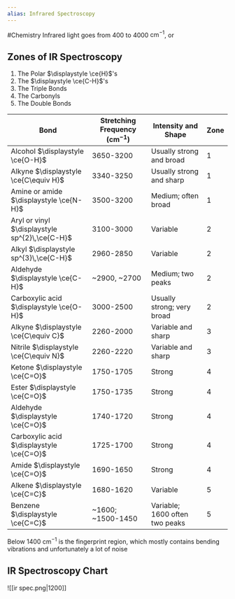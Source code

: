 ```yaml
---
alias: Infrared Spectroscopy
---
```

#Chemistry
Infrared light goes from 400 to 4000 $\displaystyle \mathrm{cm^{-1}}$, or 
## Zones of IR Spectroscopy
1. The Polar $\displaystyle \ce{H}$'s
2. The $\displaystyle \ce{C-H}$'s
3. The Triple Bonds
4. The Carbonyls
5. The Double Bonds
	
| Bond                                           | Stretching Frequency ($\displaystyle \mathrm{cm^{-1}}$) | Intensity and Shape               | Zone |
| ---------------------------------------------- | ------------------------------------------------------- | --------------------------------- | ---- |
| Alcohol $\displaystyle \ce{O-H}$               | 3650-3200                                               | Usually strong and broad          | 1    |
| Alkyne $\displaystyle \ce{C\equiv H}$          | 3340-3250                                               | Usually strong and sharp          | 1    |
| Amine or amide $\displaystyle \ce{N-H}$        | 3500-3200                                               | Medium; often broad               | 1    |
| Aryl or vinyl $\displaystyle sp^{2}\,\ce{C-H}$ | 3100-3000                                               | Variable                          | 2    |
| Alkyl $\displaystyle sp^{3}\,\ce{C-H}$         | 2960-2850                                               | Variable                          | 2    |
| Aldehyde $\displaystyle \ce{C-H}$              | ~2900, ~2700                                            | Medium; two peaks                 | 2    |
| Carboxylic acid $\displaystyle \ce{O-H}$       | 3000-2500                                               | Usually strong; very broad        | 2    |
| Alkyne $\displaystyle \ce{C\equiv C}$          | 2260-2000                                               | Variable and sharp                | 3    |
| Nitrile $\displaystyle \ce{C\equiv N}$         | 2260-2220                                               | Variable and sharp                | 3    |
| Ketone $\displaystyle \ce{C=O}$                | 1750-1705                                               | Strong                            | 4    |
| Ester $\displaystyle \ce{C=O}$                 | 1750-1735                                               | Strong                            | 4    |
| Aldehyde $\displaystyle \ce{C=O}$              | 1740-1720                                               | Strong                            | 4    |
| Carboxylic acid $\displaystyle \ce{C=O}$       | 1725-1700                                               | Strong                            | 4    |
| Amide $\displaystyle \ce{C=O}$                 | 1690-1650                                               | Strong                            | 4    |
| Alkene $\displaystyle \ce{C=C}$                | 1680-1620                                               | Variable                          | 5    |
| Benzene $\displaystyle \ce{C=C}$               | ~1600; ~1500-1450                                       | Variable;    1600 often two peaks | 5     |
Below 1400 $\displaystyle \mathrm{cm^{-1}}$ is the fingerprint region, which mostly contains bending vibrations and unfortunately a lot of noise
## IR Spectroscopy Chart

![[ir spec.png|1200]]